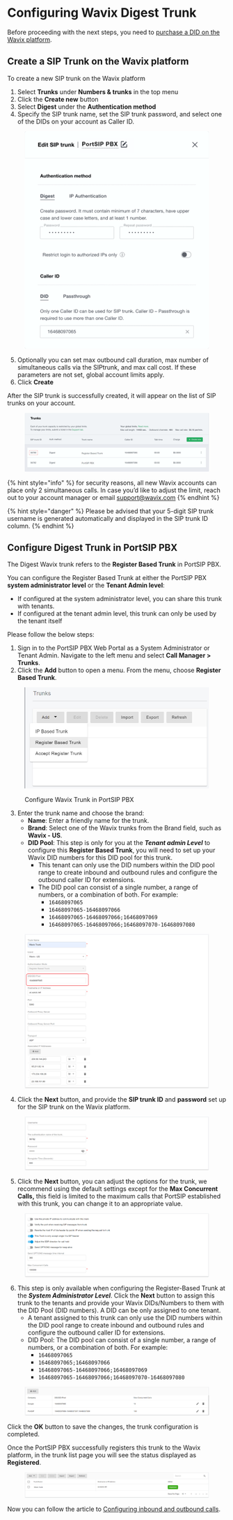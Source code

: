 # Configuring Wavix Digest Trunk

Before proceeding with the next steps, you need to [purchase a DID on the Wavix platform](purchase-a-did-on-wavix-platform.md).

## Create a SIP Trunk on the Wavix platform

To create a new SIP trunk on the Wavix platform

1. Select **Trunks** under **Numbers & trunks** in the top menu
2. Click the **Create new** button
3. Select **Digest** under the **Authentication method**
4. Specify the SIP trunk name, set the SIP trunk password, and select one of the DIDs on your account as Caller ID.

<figure><img src="../../.gitbook/assets/fig2.png" alt="" width="563"><figcaption></figcaption></figure>

5. Optionally you can set max outbound call duration, max number of simultaneous calls via the SIPtrunk, and max call cost. If these parameters are not set, global account limits apply.
6. Click **Create**

After the SIP trunk is successfully created, it will appear on the list of SIP trunks on your account.

<figure><img src="../../.gitbook/assets/wavix-fig3.png" alt=""><figcaption></figcaption></figure>

{% hint style="info" %}
for security reasons, all new Wavix accounts can place only 2 simultaneous calls. In case you’d like to adjust the limit, reach out to your account manager or email support@wavix.com
{% endhint %}

{% hint style="danger" %}
Please be advised that your 5-digit SIP trunk username is generated automatically and displayed in the SIP trunk ID column.
{% endhint %}

## Configure Digest Trunk in PortSIP PBX

The Digest Wavix trunk refers to the **Register Based Trunk** in PortSIP PBX.&#x20;

You can configure the Register Based Trunk at either the PortSIP PBX **system administrator level** or the **Tenant Admin level**:

* If configured at the system administrator level, you can share this trunk with tenants.
* If configured at the tenant admin level, this trunk can only be used by the tenant itself

Please follow the below steps:

1. Sign in to the PortSIP PBX Web Portal as a System Administrator or Tenant Admin. Navigate to the left menu and select **Call Manager > Trunks**.&#x20;
2. Click the **Add** button to open a menu. From the menu, choose **Register Based Trunk**.

<figure><img src="../../.gitbook/assets/wavix-fig13.png" alt="" width="563"><figcaption><p>Configure Wavix Trunk in PortSIP PBX</p></figcaption></figure>

3. Enter the trunk name and choose the brand:
   * **Name**: Enter a friendly name for the trunk.
   * **Brand**: Select one of the Wavix trunks from the Brand field, such as **Wavix - US**.
   * **DID Pool**: This step is only for you at the _**Tenant admin Level**_ to configure this **Register Based Trunk**,  you will need to set up your Wavix DID numbers for this DID pool for this trunk.
     * This tenant can only use the DID numbers within the DID pool range to create inbound and outbound rules and configure the outbound caller ID for extensions.
     * &#x20;The DID pool can consist of a single number, a range of numbers, or a combination of both. For example:
       * `16468097065`
       * `16468097065-16468097066`
       * `16468097065-16468097066;16468097069`&#x20;
       * `16468097065-16468097066;16468097070-16468097080`

<figure><img src="../../.gitbook/assets/wavix-fig14.png" alt=""><figcaption></figcaption></figure>

4. Click the **Next** button, and provide the **SIP trunk ID** and **password** set up for the SIP  trunk on the Wavix platform.&#x20;

<figure><img src="../../.gitbook/assets/wavix-fig18.png" alt=""><figcaption></figcaption></figure>

5. Click the **Next** button, you can adjust the options for the trunk, we recommend using the default settings except for the **Max Concurrent Calls,** this field is limited to the maximum calls that PortSIP established with this trunk, you can change it to an appropriate value.

<figure><img src="../../.gitbook/assets/wavix-fig16.png" alt=""><figcaption></figcaption></figure>

6. This step is only available when configuring the Register-Based Trunk at the _**System Administrator Level**_. Click the **Next** button to assign this trunk to the tenants and provide your Wavix DIDs/Numbers to them with the DID Pool (DID numbers).  A DID can be only assigned to one tenant.
   * A tenant assigned to this trunk can only use the DID numbers within the DID pool range to create inbound and outbound rules and configure the outbound caller ID for extensions.
   * DID Pool: The DID pool can consist of a single number, a range of numbers, or a combination of both. For example:
     * `16468097065`
     * `16468097065;16468097066`
     * `16468097065-16468097066;16468097069`&#x20;
     * `16468097065-16468097066;16468097070-16468097080`

<figure><img src="../../.gitbook/assets/wavix-fig17.png" alt=""><figcaption></figcaption></figure>

Click the **OK** button to save the changes, the trunk configuration is completed.

Once the PortSIP PBX successfully registers this trunk to the Wavix platform, in the trunk list page you will see the status displayed as **Registered**.

<figure><img src="../../.gitbook/assets/wavix-fig19.png" alt=""><figcaption></figcaption></figure>

Now you can follow the article to [Configuring inbound and outbound calls](configuring-outbound-and-inbound-calls.md).

